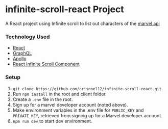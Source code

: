 # infinite-scroll-react Project
A React project using Infinite scroll to list out characters of the [marvel api](https://developer.marvel.com/)

### Technology Used
- [React](https://reactjs.org/)
- [GraphQL](https://graphql.org/)
- [Apollo](https://www.apollographql.com/)
- [React Infinite Scroll Component](https://github.com/CassetteRocks/react-infinite-scroller)

### Setup
1. `git clone https://github.com/crisnoel12/infinite-scroll-react.git`.
2. Run `npm install` in the root and client folder.
3. Create a `.env` file in the root.
4. Sign up for a marvel developer account (noted above).
5. Make environment variables in the .env file for `PUBLIC_KEY` and `PRIVATE_KEY`, retrieved from signing up for a Marvel developer account.
6. `npm run dev` to start dev environment.
